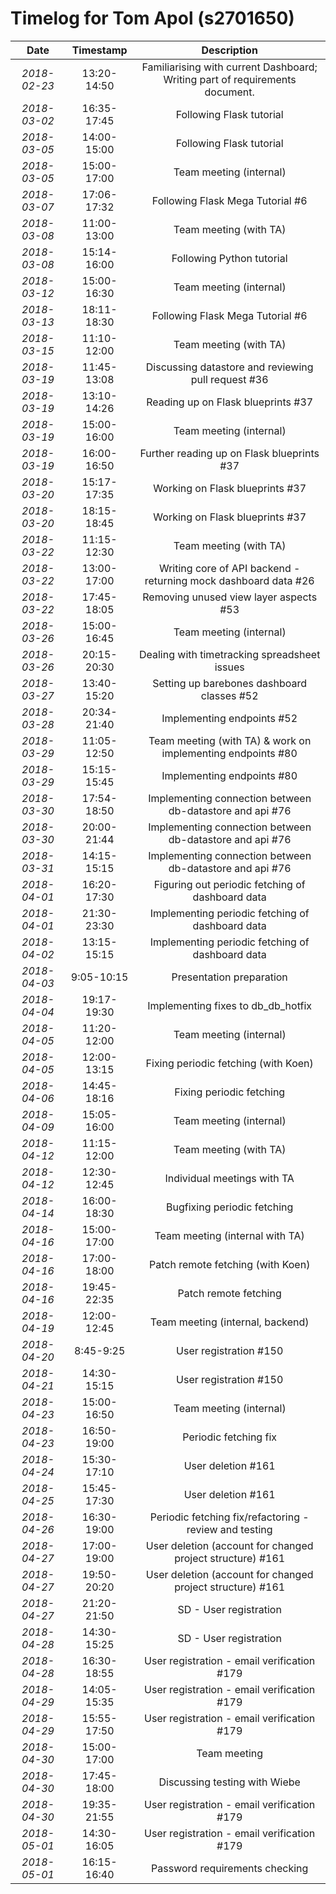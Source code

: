 # Timelog for Tom Apol (s2701650)

| Date         |   Timestamp | Description                                                       |
| :---:        |       :---: | :---:                                                             |
| *2018-02-23* | 13:20-14:50 | Familiarising with current Dashboard; Writing part of requirements document. |
| *2018-03-02* | 16:35-17:45 | Following Flask tutorial |
| *2018-03-05* | 14:00-15:00 | Following Flask tutorial |
| *2018-03-05* | 15:00-17:00 | Team meeting (internal) |
| *2018-03-07* | 17:06-17:32 | Following Flask Mega Tutorial #6 |
| *2018-03-08* | 11:00-13:00 | Team meeting (with TA) |
| *2018-03-08* | 15:14-16:00 | Following Python tutorial |
| *2018-03-12* | 15:00-16:30 | Team meeting (internal) |
| *2018-03-13* | 18:11-18:30 | Following Flask Mega Tutorial #6 |
| *2018-03-15* | 11:10-12:00 | Team meeting (with TA) |
| *2018-03-19* | 11:45-13:08 | Discussing datastore and reviewing pull request #36 |
| *2018-03-19* | 13:10-14:26 | Reading up on Flask blueprints #37 |
| *2018-03-19* | 15:00-16:00 | Team meeting (internal) |
| *2018-03-19* | 16:00-16:50 | Further reading up on Flask blueprints #37 |
| *2018-03-20* | 15:17-17:35 | Working on Flask blueprints #37 |
| *2018-03-20* | 18:15-18:45 | Working on Flask blueprints #37 |
| *2018-03-22* | 11:15-12:30 | Team meeting (with TA) |
| *2018-03-22* | 13:00-17:00 | Writing core of API backend - returning mock dashboard data #26 |
| *2018-03-22* | 17:45-18:05 | Removing unused view layer aspects #53 |
| *2018-03-26* | 15:00-16:45 | Team meeting (internal) |
| *2018-03-26* | 20:15-20:30 | Dealing with timetracking spreadsheet issues |
| *2018-03-27* | 13:40-15:20 | Setting up barebones dashboard classes #52 |
| *2018-03-28* | 20:34-21:40 | Implementing endpoints #52 |
| *2018-03-29* | 11:05-12:50 | Team meeting (with TA) & work on implementing endpoints #80 |
| *2018-03-29* | 15:15-15:45 | Implementing endpoints #80 |
| *2018-03-30* | 17:54-18:50 | Implementing connection between db-datastore and api #76 |
| *2018-03-30* | 20:00-21:44 | Implementing connection between db-datastore and api #76 |
| *2018-03-31* | 14:15-15:15 | Implementing connection between db-datastore and api #76 |
| *2018-04-01* | 16:20-17:30 | Figuring out periodic fetching of dashboard data |
| *2018-04-01* | 21:30-23:30 | Implementing periodic fetching of dashboard data |
| *2018-04-02* | 13:15-15:15 | Implementing periodic fetching of dashboard data |
| *2018-04-03* | 9:05-10:15 | Presentation preparation |
| *2018-04-04* | 19:17-19:30 | Implementing fixes to db_db_hotfix |
| *2018-04-05* | 11:20-12:00 | Team meeting (internal) |
| *2018-04-05* | 12:00-13:15 | Fixing periodic fetching (with Koen) |
| *2018-04-06* | 14:45-18:16 | Fixing periodic fetching |
| *2018-04-09* | 15:05-16:00 | Team meeting (internal) |
| *2018-04-12* | 11:15-12:00 | Team meeting (with TA) |
| *2018-04-12* | 12:30-12:45 | Individual meetings with TA |
| *2018-04-14* | 16:00-18:30 | Bugfixing periodic fetching |
| *2018-04-16* | 15:00-17:00 | Team meeting (internal with TA) |
| *2018-04-16* | 17:00-18:00 | Patch remote fetching (with Koen) |
| *2018-04-16* | 19:45-22:35 | Patch remote fetching |
| *2018-04-19* | 12:00-12:45 | Team meeting (internal, backend) |
| *2018-04-20* | 8:45-9:25 | User registration #150 |
| *2018-04-21* | 14:30-15:15 | User registration #150 |
| *2018-04-23* | 15:00-16:50 | Team meeting (internal) |
| *2018-04-23* | 16:50-19:00 | Periodic fetching fix |
| *2018-04-24* | 15:30-17:10 | User deletion #161 |
| *2018-04-25* | 15:45-17:30 | User deletion #161 |
| *2018-04-26* | 16:30-19:00 | Periodic fetching fix/refactoring - review and testing |
| *2018-04-27* | 17:00-19:00 | User deletion (account for changed project structure) #161 |
| *2018-04-27* | 19:50-20:20 | User deletion (account for changed project structure) #161 |
| *2018-04-27* | 21:20-21:50 | SD - User registration |
| *2018-04-28* | 14:30-15:25 | SD - User registration |
| *2018-04-28* | 16:30-18:55 | User registration - email verification #179 |
| *2018-04-29* | 14:05-15:35 | User registration - email verification #179 |
| *2018-04-29* | 15:55-17:50 | User registration - email verification #179 |
| *2018-04-30* | 15:00-17:00 | Team meeting |
| *2018-04-30* | 17:45-18:00 | Discussing testing with Wiebe |
| *2018-04-30* | 19:35-21:55 | User registration - email verification #179 |
| *2018-05-01* | 14:30-16:05 | User registration - email verification #179 |
| *2018-05-01* | 16:15-16:40 | Password requirements checking |
